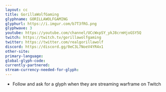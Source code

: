 ```yaml
---
layout: cc
title: GorillaWolfGaming
glyphname: GORILLAWOLFGAMING
glyphurl: https://i.imgur.com/b7T3fRG.png
glyphwave: 3
youtube: https://youtube.com/channel/UCcWxpSY_ykJ8crmHjoGSY5Q
twitch: https://twitch.tv/gorillawolfgaming
twitter: https://twitter.com/realgorillawolf
discord: https://discord.gg/0eC3L7NoeV4YR4x1
other-site: 
primary-language: 
global-glyph-code: 
currently-partnered: 
stream-currency-needed-for-glyph: 
---
```

* Follow and ask for a glyph when they are streaming warframe on Twitch
